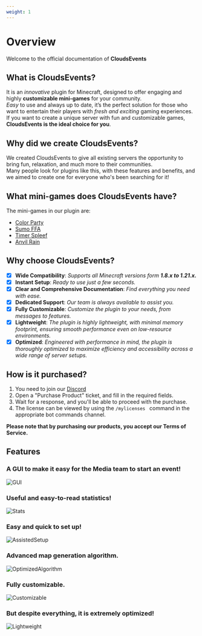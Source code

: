 ```yaml
---
weight: 1
---
```

# Overview

Welcome to the official documentation of <b>CloudsEvents</b>

## What is CloudsEvents? 
It is an <i>innovative</i> plugin for Minecraft, designed to offer engaging and highly <b>customizable mini-games</b> for your community.<br>
<i>Easy</i> to use and always up to date, it’s the perfect solution for those who want to entertain their players with <i>fresh and exciting</i> gaming experiences.<br>
If you want to create a unique server with fun and customizable games, <b>CloudsEvents is the ideal choice for you</b>.

## Why did we create CloudsEvents?
We created CloudsEvents to give all existing servers the opportunity to bring fun, relaxation, and much more to their communities.<br>
Many people look for plugins like this, with these features and benefits, and we aimed to create one for everyone who's been searching for it!

## What mini-games does CloudsEvents have?
The mini-games in our plugin are: 

* [Color Party](gamemode.md/#color-party)
* [Sumo FFA](gamemode.md/#sumo-ffa)
* [Timer Spleef](gamemode.md/#timer-spleef)
* [Anvil Rain](gamemode.md/#anvil-rain)

## Why choose CloudsEvents?
- [x] <b>Wide Compatibility</b>: <i>Supports all Minecraft versions form <b>1.8.x to 1.21.x.</b></i>
- [x] <b>Instant Setup</b>: <i>Ready to use just a few seconds.</i>
- [x] <b>Clear and Comprehensive Documentation</b>: <i>Find everything you need with ease.</i>
- [x] <b>Dedicated Support</b>: <i>Our team is always available to assist you.</i>
- [x] <b>Fully Customizable</b>: <i>Customize the plugin to your needs, from messages to features.</i>
- [x] <b>Lightweight</b>: <i>The plugin is highly lightweight, with minimal memory footprint, ensuring smooth performance even on low-resource environments.</i>
- [x] <b>Optimized</b>: <i>Engineered with performance in mind, the plugin is thoroughly optimized to maximize efficiency and accessibility across a wide range of server setups.</i>

## How is it purchased?
1. You need to join our [Discord](https://discord.clouds-studios.com/)
2. Open a "Purchase Product" ticket, and fill in the required fields. 
3. Wait for a response, and you'll be able to proceed with the purchase. 
4. The license can be viewed by using the `/mylicenses ` command in the appropriate bot commands channel.

<b>Please note that by purchasing our products, you accept our Terms of Service.</b>

## Features
### A GUI to make it easy for the Media team to start an event!<br>
![GUI](https://i.imgur.com/Cc8xYfJ.gif)

### Useful and easy-to-read statistics!<br>
![Stats](https://i.imgur.com/jGdL6FH.png)

### Easy and quick to set up!<br>
![AssistedSetup](https://i.imgur.com/ocYiNm1.gif)

### Advanced map generation algorithm.<br>
![OptimizedAlgorithm](https://i.imgur.com/Tpt5YA8.gif)

### Fully customizable.<br>
![Customizable](https://i.imgur.com/3HwXqYF.gif)

### But despite everything, it is extremely optimized!<br>
![Lightweight](https://i.imgur.com/DZqbHhq.png)